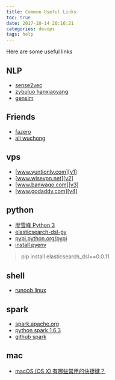 ```yaml
---
title: Common Useful Links
toc: true
date: 2017-10-14 20:16:21
categories: devops
tags: help
---
```


Here are some useful links

<!-- more -->

## NLP

- [sense2vec][n1]
- [zybuluo hanxiaoyang][n2]
- [gensim][n3]

[n1]: https://github.com/explosion/sense2vec
[n2]: https://www.zybuluo.com/hanxiaoyang/note/472184
[n3]: https://radimrehurek.com/gensim/

## Friends

- [fazero][f1]
- [ali wuchong][f2]

[f1]: https://blog.fazero.me/
[f2]: http://wuchong.me/

## vps

- [www.yuntionly.com][v1]
- [www.wisevpn.net][v2]
- [www.banwago.com][v3]
- [www.godaddy.com][v4]

[v1]: https://www.yuntionly.com/
[v2]: https://www.wisevpn.net/
[v3]: https://www.banwago.com/797.html
[v4]: https://www.godaddy.com/

## python

- [廖雪峰 Python 3 ][p1]
- [elasticsearch-dsl-py][p2]
- [pypi.python.org/pypi][p3]
- [install pyenv][p4]

> pip install elasticsearch_dsl==0.0.11

[p1]: https://www.liaoxuefeng.com/wiki/0014316089557264a6b348958f449949df42a6d3a2e542c000
[p2]: https://github.com/elastic/elasticsearch-dsl-py
[p3]: https://pypi.python.org/pypi
[p4]: https://github.com/pyenv/pyenv-installer


## shell

- [runoob linux][s1]

[s1]: http://www.runoob.com/linux/linux-command-manual.html


## spark

- [spark.apache.org][sp1]
- [python spark 1.6.3][sp2]
- [github spark][sp3]

[sp1]: http://spark.apache.org/
[sp2]: http://spark.apache.org/docs/1.6.3/api/python/pyspark.sql.html#pyspark.sql.DataFrame
[sp3]: https://github.com/apache/spark

## mac

- [macOS (OS X) 有哪些常用的快捷键？][m1]

[m1]: https://www.zhihu.com/question/20021861






